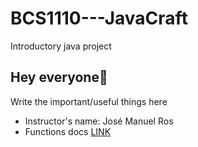 # BCS1110---JavaCraft
Introductory java project

## Hey everyone👋
Write the important/useful things here
- Instructor's name: José Manuel Ros
- Functions docs [LINK](https://docs.google.com/document/d/1478rc0M6oeXshepluOQ1eCQGaT6QWPgQTd5WvKM96RM/edit?usp=sharing)